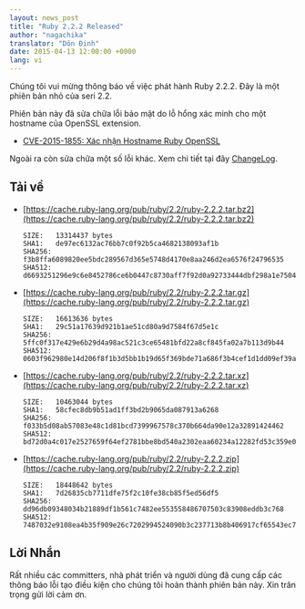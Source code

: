 ```yaml
---
layout: news_post
title: "Ruby 2.2.2 Released"
author: "nagachika"
translator: "Dôn Đinh"
date: 2015-04-13 12:00:00 +0000
lang: vi
---
```


Chúng tôi vui mừng thông báo về việc phát hành Ruby 2.2.2. Đây là một phiên bản nhỏ của seri 2.2.

Phiên bản này đã sửa chữa lỗi bảo mật do lỗ hổng xác minh cho một hostname của OpenSSL extension.

* [CVE-2015-1855: Xác nhận Hostname Ruby OpenSSL](https://www.ruby-lang.org/en/news/2015/04/13/ruby-openssl-hostname-matching-vulnerability/)

Ngoài ra còn sửa chữa một số lỗi khác.
Xem chi tiết tại đây [ChangeLog](http://svn.ruby-lang.org/repos/ruby/tags/v2_2_2/ChangeLog).

## Tải về

* [https://cache.ruby-lang.org/pub/ruby/2.2/ruby-2.2.2.tar.bz2](https://cache.ruby-lang.org/pub/ruby/2.2/ruby-2.2.2.tar.bz2)

      SIZE:   13314437 bytes
      SHA1:   de97ec6132ac76bb7c0f92b5ca4682138093af1b
      SHA256: f3b8ffa6089820ee5bdc289567d365e5748d4170e8aa246d2ea6576f24796535
      SHA512: d6693251296e9c6e8452786ce6b0447c8730aff7f92d0a92733444dbf298a1e7504b7bd29bb6ee4f2155ef94ccb63148311c3ed7ac3403b60120a3ab5c70a162

* [https://cache.ruby-lang.org/pub/ruby/2.2/ruby-2.2.2.tar.gz](https://cache.ruby-lang.org/pub/ruby/2.2/ruby-2.2.2.tar.gz)

      SIZE:   16613636 bytes
      SHA1:   29c51a17639d921b1ae51cd80a9d7584f67d5e1c
      SHA256: 5ffc0f317e429e6b29d4a98ac521c3ce65481bfd22a8cf845fa02a7b113d9b44
      SHA512: 0603f962980e14d206f8f1b3d5bb1b19d65f369bde71a686f3b4cef1d1dd09ef39afac3170947324f29a4ac17b99f9d406e5ca33b4950ece2e5baca0a42c791c

* [https://cache.ruby-lang.org/pub/ruby/2.2/ruby-2.2.2.tar.xz](https://cache.ruby-lang.org/pub/ruby/2.2/ruby-2.2.2.tar.xz)

      SIZE:   10463044 bytes
      SHA1:   58cfec8db9b51ad1ff3bd2b9065da087913a6268
      SHA256: f033b5d08ab57083e48c1d81bcd7399967578c370b664da90e12a32891424462
      SHA512: bd72d0a4c017e2527659f64ef2781bbe8bd540a2302eaa60234a12282fd53c359e04205c56385402c67e81bb9dab3b88de53de82e12bb13e3386c26301043b64

* [https://cache.ruby-lang.org/pub/ruby/2.2/ruby-2.2.2.zip](https://cache.ruby-lang.org/pub/ruby/2.2/ruby-2.2.2.zip)

      SIZE:   18448642 bytes
      SHA1:   7d26835cb7711dfe75f2c10fe38cb85f5ed56df5
      SHA256: dd96db09348034b21889df1b561c7482ee553558486707503c83908eddb3c768
      SHA512: 7487032e9108ea4b35f909e26c7202994524090b3c237713b8b406917cf65543ec7372d260dcacd5c9b269bb7645e1703b3a64ca3cc2efc8b2135c1d06729246

## Lời Nhắn

Rất nhiều các committers, nhà phát triển và người dùng đã cung cấp các thông báo lỗi tạo điều kiện cho chúng tôi hoàn thành phiên bản này. Xin trân trọng gửi lời cảm ơn.
